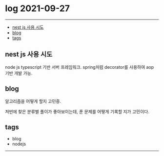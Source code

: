# log 2021-09-27

--------------------------

- [nest js 사용 시도](#nest-js-사용-시도)
- [blog](#blog)
- [tags](#tags)


## nest js 사용 시도

node js typescript 기반 서버 프레임워크.
spring처럼 decorator를 사용하여 aop 기반 개발 가능.


## blog

알고리즘을 어떻게 할지 고민중.

저번에 찾은 분류별 풀이가 좋아보이는데, 푼 문제를 어떻게 기록할 지가 고민이다.


## tags
- blog
- nodejs

--------------------------

